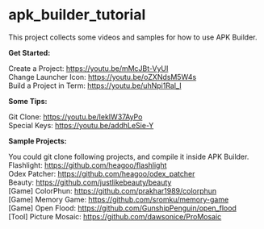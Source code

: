 # apk_builder_tutorial
This project collects some videos and samples for how to use APK Builder.

**Get Started:**
  
Create a Project:
https://youtu.be/mMcJBt-VyUI  
Change Launcher Icon:
https://youtu.be/oZXNdsM5W4s  
Build a Project in Term:
https://youtu.be/uhNpi1Ral_I

**Some Tips:**

Git Clone:
https://youtu.be/IekIW37AyPo  
Special Keys:
https://youtu.be/addhLeSie-Y  

**Sample Projects:**

You could git clone following projects, and compile it inside APK Builder.  
Flashlight:
https://github.com/heagoo/flashlight  
Odex Patcher:
https://github.com/heagoo/odex_patcher  
Beauty:
https://github.com/justlikebeauty/beauty  
[Game] ColorPhun:
https://github.com/prakhar1989/colorphun  
[Game] Memory Game:
https://github.com/sromku/memory-game  
[Game] Open Flood:
https://github.com/GunshipPenguin/open_flood  
[Tool] Picture Mosaic:
https://github.com/dawsonice/ProMosaic  
